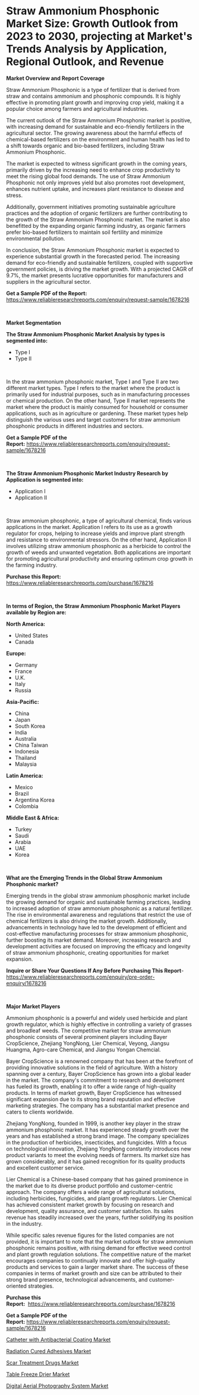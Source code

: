 <p><h1>Straw Ammonium Phosphonic Market Size: Growth Outlook from 2023 to 2030, projecting at Market's Trends Analysis by Application, Regional Outlook, and Revenue</h1></p><p><strong>Market Overview and Report Coverage</strong></p>
<p><p>Straw Ammonium Phosphonic is a type of fertilizer that is derived from straw and contains ammonium and phosphonic compounds. It is highly effective in promoting plant growth and improving crop yield, making it a popular choice among farmers and agricultural industries.</p><p>The current outlook of the Straw Ammonium Phosphonic market is positive, with increasing demand for sustainable and eco-friendly fertilizers in the agricultural sector. The growing awareness about the harmful effects of chemical-based fertilizers on the environment and human health has led to a shift towards organic and bio-based fertilizers, including Straw Ammonium Phosphonic.</p><p>The market is expected to witness significant growth in the coming years, primarily driven by the increasing need to enhance crop productivity to meet the rising global food demands. The use of Straw Ammonium Phosphonic not only improves yield but also promotes root development, enhances nutrient uptake, and increases plant resistance to disease and stress.</p><p>Additionally, government initiatives promoting sustainable agriculture practices and the adoption of organic fertilizers are further contributing to the growth of the Straw Ammonium Phosphonic market. The market is also benefitted by the expanding organic farming industry, as organic farmers prefer bio-based fertilizers to maintain soil fertility and minimize environmental pollution.</p><p>In conclusion, the Straw Ammonium Phosphonic market is expected to experience substantial growth in the forecasted period. The increasing demand for eco-friendly and sustainable fertilizers, coupled with supportive government policies, is driving the market growth. With a projected CAGR of 9.7%, the market presents lucrative opportunities for manufacturers and suppliers in the agricultural sector.</p></p>
<p><strong>Get a Sample PDF of the Report:</strong> <a href="https://www.reliableresearchreports.com/enquiry/request-sample/1678216">https://www.reliableresearchreports.com/enquiry/request-sample/1678216</a></p>
<p>&nbsp;</p>
<p><strong>Market Segmentation</strong></p>
<p><strong>The Straw Ammonium Phosphonic Market Analysis by types is segmented into:</strong></p>
<p><ul><li>Type I</li><li>Type II</li></ul></p>
<p>&nbsp;</p>
<p><p>In the straw ammonium phosphonic market, Type I and Type II are two different market types. Type I refers to the market where the product is primarily used for industrial purposes, such as in manufacturing processes or chemical production. On the other hand, Type II market represents the market where the product is mainly consumed for household or consumer applications, such as in agriculture or gardening. These market types help distinguish the various uses and target customers for straw ammonium phosphonic products in different industries and sectors.</p></p>
<p><strong>Get a Sample PDF of the Report:</strong>&nbsp;<a href="https://www.reliableresearchreports.com/enquiry/request-sample/1678216">https://www.reliableresearchreports.com/enquiry/request-sample/1678216</a></p>
<p>&nbsp;</p>
<p><strong>The Straw Ammonium Phosphonic Market Industry Research by Application is segmented into:</strong></p>
<p><ul><li>Application I</li><li>Application II</li></ul></p>
<p>&nbsp;</p>
<p><p>Straw ammonium phosphonic, a type of agricultural chemical, finds various applications in the market. Application I refers to its use as a growth regulator for crops, helping to increase yields and improve plant strength and resistance to environmental stressors. On the other hand, Application II involves utilizing straw ammonium phosphonic as a herbicide to control the growth of weeds and unwanted vegetation. Both applications are important for promoting agricultural productivity and ensuring optimum crop growth in the farming industry.</p></p>
<p><strong>Purchase this Report:</strong>&nbsp; <a href="https://www.reliableresearchreports.com/purchase/1678216">https://www.reliableresearchreports.com/purchase/1678216</a></p>
<p>&nbsp;</p>
<p><strong>In terms of Region, the Straw Ammonium Phosphonic Market Players available by Region are:</strong></p>
<p>
    <p> <strong> North America: </strong>
        <ul>
            <li>United States</li>
            <li>Canada</li>
        </ul>
        </p> 
    <p> <strong> Europe: </strong>
        <ul>
            <li>Germany</li>
            <li>France</li>
            <li>U.K.</li>
            <li>Italy</li>
            <li>Russia</li>
        </ul>
        </p> 
    <p> <strong> Asia-Pacific: </strong>
        <ul>
            <li>China</li>
            <li>Japan</li>
            <li>South Korea</li>
            <li>India</li>
            <li>Australia</li>
            <li>China Taiwan</li>
            <li>Indonesia</li>
            <li>Thailand</li>
            <li>Malaysia</li>
        </ul>
        </p> 
    <p> <strong> Latin America: </strong>
        <ul>
            <li>Mexico</li>
            <li>Brazil</li>
            <li>Argentina Korea</li>
            <li>Colombia</li>
        </ul>
        </p> 
    <p> <strong> Middle East & Africa: </strong>
        <ul>
            <li>Turkey</li>
            <li>Saudi</li>
            <li>Arabia</li>
            <li>UAE</li>
            <li>Korea</li>
        </ul>
    </p>
    </p>
<p>&nbsp;</p>
<p><strong>What are the Emerging Trends in the Global Straw Ammonium Phosphonic market?</strong></p>
<p><p>Emerging trends in the global straw ammonium phosphonic market include the growing demand for organic and sustainable farming practices, leading to increased adoption of straw ammonium phosphonic as a natural fertilizer. The rise in environmental awareness and regulations that restrict the use of chemical fertilizers is also driving the market growth. Additionally, advancements in technology have led to the development of efficient and cost-effective manufacturing processes for straw ammonium phosphonic, further boosting its market demand. Moreover, increasing research and development activities are focused on improving the efficacy and longevity of straw ammonium phosphonic, creating opportunities for market expansion.</p></p>
<p><strong>Inquire or Share Your Questions If Any Before Purchasing This Report</strong>- <a href="https://www.reliableresearchreports.com/enquiry/pre-order-enquiry/1678216">https://www.reliableresearchreports.com/enquiry/pre-order-enquiry/1678216</a></p>
<p>&nbsp;</p>
<p><strong>Major Market Players</strong></p>
<p><p>Ammonium phosphonic is a powerful and widely used herbicide and plant growth regulator, which is highly effective in controlling a variety of grasses and broadleaf weeds. The competitive market for straw ammonium phosphonic consists of several prominent players including Bayer CropScience, Zhejiang YongNong, Lier Chemical, Veyong, Jiangsu Huangma, Agro-care Chemical, and Jiangsu Yongan Chemcial. </p><p>Bayer CropScience is a renowned company that has been at the forefront of providing innovative solutions in the field of agriculture. With a history spanning over a century, Bayer CropScience has grown into a global leader in the market. The company's commitment to research and development has fueled its growth, enabling it to offer a wide range of high-quality products. In terms of market growth, Bayer CropScience has witnessed significant expansion due to its strong brand reputation and effective marketing strategies. The company has a substantial market presence and caters to clients worldwide. </p><p>Zhejiang YongNong, founded in 1999, is another key player in the straw ammonium phosphonic market. It has experienced steady growth over the years and has established a strong brand image. The company specializes in the production of herbicides, insecticides, and fungicides. With a focus on technological innovation, Zhejiang YongNong constantly introduces new product variants to meet the evolving needs of farmers. Its market size has grown considerably, and it has gained recognition for its quality products and excellent customer service. </p><p>Lier Chemical is a Chinese-based company that has gained prominence in the market due to its diverse product portfolio and customer-centric approach. The company offers a wide range of agricultural solutions, including herbicides, fungicides, and plant growth regulators. Lier Chemical has achieved consistent market growth by focusing on research and development, quality assurance, and customer satisfaction. Its sales revenue has steadily increased over the years, further solidifying its position in the industry. </p><p>While specific sales revenue figures for the listed companies are not provided, it is important to note that the market outlook for straw ammonium phosphonic remains positive, with rising demand for effective weed control and plant growth regulation solutions. The competitive nature of the market encourages companies to continually innovate and offer high-quality products and services to gain a larger market share. The success of these companies in terms of market growth and size can be attributed to their strong brand presence, technological advancements, and customer-oriented strategies.</p></p>
<p><strong>Purchase this Report:</strong>&nbsp;&nbsp;<a href="https://www.reliableresearchreports.com/purchase/1678216">https://www.reliableresearchreports.com/purchase/1678216</a></p>
<p></p>
<p><strong>Get a Sample PDF of the Report:</strong>&nbsp;<a href="https://www.reliableresearchreports.com/enquiry/request-sample/1678216">https://www.reliableresearchreports.com/enquiry/request-sample/1678216</a></p>
<p><p><a href="https://www.linkedin.com/pulse/catheter-antibacterial-coating-market-size-share-global/">Catheter with Antibacterial Coating Market</a></p><p><a href="https://github.com/ruslanpoljakovrd177/Market-Research-Report-List-1/blob/main/radiation-cured-adhesives-market.md">Radiation Cured Adhesives Market</a></p><p><a href="https://www.linkedin.com/pulse/scar-treatment-drugs-market-share-amp-new-trends-analysis/">Scar Treatment Drugs Market</a></p><p><a href="https://medium.com/@flee.calm.mark/table-freeze-drier-market-report-reveals-the-latest-trends-and-growth-opportunities-of-this-market-2507a5da7545">Table Freeze Drier Market</a></p><p><a href="https://medium.com/@bank.build.unity/digital-aerial-photography-system-market-size-market-outlook-and-market-forecast-2023-to-2030-24c47f966bcc">Digital Aerial Photography System Market</a></p></p>